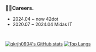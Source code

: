 ### 👨‍💻Careers.
- 2024.04 ~ now 42dot 
- 2020.07 ~ 2024.04 Midas IT

<br>

[![qkrjh0904's GitHub stats](https://github-readme-stats.vercel.app/api?username=qkrjh0904&show_icons=true)](https://github.com/anuraghazra/github-readme-stats)
[![Top Langs](https://github-readme-stats.vercel.app/api/top-langs/?username=qkrjh0904&layout=compact)](https://github.com/anuraghazra/github-readme-stats)

